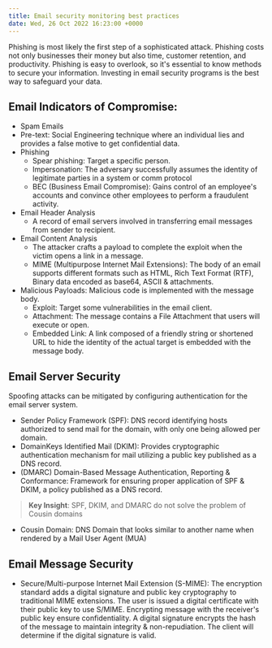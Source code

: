 ```yaml
---
title: Email security monitoring best practices
date: Wed, 26 Oct 2022 16:23:00 +0000
---
```


Phishing is most likely the first step of a sophisticated attack. Phishing costs not only businesses their money but also time, customer retention, and productivity. Phishing is easy to overlook, so it's essential to know methods to secure your information. Investing in email security programs is the best way to safeguard your data.

## Email Indicators of Compromise:

-   Spam Emails
-   Pre-text: Social Engineering technique where an individual lies and provides a false motive to get confidential data.
-   Phishing
    -   Spear phishing: Target a specific person.
    -   Impersonation: The adversary successfully assumes the identity of legitimate parties in a system or comm protocol
    -   BEC (Business Email Compromise): Gains control of an employee's accounts and convince other employees to perform a fraudulent activity.
-   Email Header Analysis
    -   A record of email servers involved in transferring email messages from sender to recipient.
-   Email Content Analysis
    -   The attacker crafts a payload to complete the exploit when the victim opens a link in a message.
    -   MIME (Multipurpose Internet Mail Extensions): The body of an email supports different formats such as HTML, Rich Text Format (RTF), Binary data encoded as base64, ASCII & attachments.
-   Malicious Payloads: Malicious code is implemented with the message body.
    -   Exploit: Target some vulnerabilities in the email client.
    -   Attachment: The message contains a File Attachment that users will execute or open.
    -   Embedded Link: A link composed of a friendly string or shortened URL to hide the identity of the actual target is embedded with the message body.

## Email Server Security

Spoofing attacks can be mitigated by configuring authentication for the email server system.

-   Sender Policy Framework (SPF): DNS record identifying hosts authorized to send mail for the domain, with only one being allowed per domain.
-   DomainKeys Identified Mail (DKIM): Provides cryptographic authentication mechanism for mail utilizing a public key published as a DNS record.
-   (DMARC) Domain-Based Message Authentication, Reporting & Conformance: Framework for ensuring proper application of SPF & DKIM, a policy published as a DNS record.

> **Key Insight**: SPF, DKIM, and DMARC do not solve the problem of Cousin domains

-   Cousin Domain: DNS Domain that looks similar to another name when rendered by a Mail User Agent (MUA)

## Email Message Security

-   Secure/Multi-purpose Internet Mail Extension (S-MIME): The encryption standard adds a digital signature and public key cryptography to traditional MIME extensions. The user is issued a digital certificate with their public key to use S/MIME. Encrypting message with the receiver's public key ensure confidentiality. A digital signature encrypts the hash of the message to maintain integrity & non-repudiation. The client will determine if the digital signature is valid.